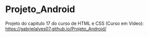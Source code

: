 # Projeto_Android
Projeto do capitulo 17 do curso de HTML e CSS (Curso em Vídeo):
https://gabrielalves07.github.io/Projeto_Android/
